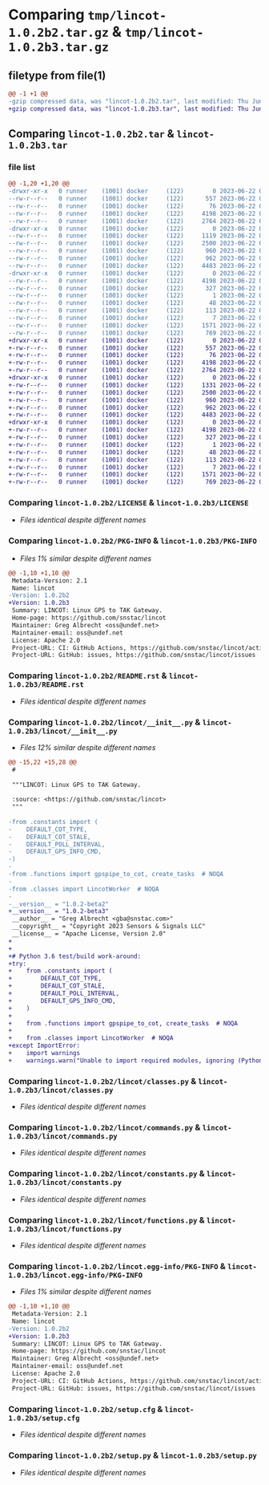 # Comparing `tmp/lincot-1.0.2b2.tar.gz` & `tmp/lincot-1.0.2b3.tar.gz`

## filetype from file(1)

```diff
@@ -1 +1 @@
-gzip compressed data, was "lincot-1.0.2b2.tar", last modified: Thu Jun 22 05:12:42 2023, max compression
+gzip compressed data, was "lincot-1.0.2b3.tar", last modified: Thu Jun 22 05:23:06 2023, max compression
```

## Comparing `lincot-1.0.2b2.tar` & `lincot-1.0.2b3.tar`

### file list

```diff
@@ -1,20 +1,20 @@
-drwxr-xr-x   0 runner    (1001) docker     (122)        0 2023-06-22 05:12:42.333452 lincot-1.0.2b2/
--rw-r--r--   0 runner    (1001) docker     (122)      557 2023-06-22 05:12:26.000000 lincot-1.0.2b2/LICENSE
--rw-r--r--   0 runner    (1001) docker     (122)       76 2023-06-22 05:12:26.000000 lincot-1.0.2b2/MANIFEST.in
--rw-r--r--   0 runner    (1001) docker     (122)     4198 2023-06-22 05:12:42.333452 lincot-1.0.2b2/PKG-INFO
--rw-r--r--   0 runner    (1001) docker     (122)     2764 2023-06-22 05:12:26.000000 lincot-1.0.2b2/README.rst
-drwxr-xr-x   0 runner    (1001) docker     (122)        0 2023-06-22 05:12:42.333452 lincot-1.0.2b2/lincot/
--rw-r--r--   0 runner    (1001) docker     (122)     1119 2023-06-22 05:12:26.000000 lincot-1.0.2b2/lincot/__init__.py
--rw-r--r--   0 runner    (1001) docker     (122)     2500 2023-06-22 05:12:26.000000 lincot-1.0.2b2/lincot/classes.py
--rw-r--r--   0 runner    (1001) docker     (122)      960 2023-06-22 05:12:26.000000 lincot-1.0.2b2/lincot/commands.py
--rw-r--r--   0 runner    (1001) docker     (122)      962 2023-06-22 05:12:26.000000 lincot-1.0.2b2/lincot/constants.py
--rw-r--r--   0 runner    (1001) docker     (122)     4483 2023-06-22 05:12:26.000000 lincot-1.0.2b2/lincot/functions.py
-drwxr-xr-x   0 runner    (1001) docker     (122)        0 2023-06-22 05:12:42.333452 lincot-1.0.2b2/lincot.egg-info/
--rw-r--r--   0 runner    (1001) docker     (122)     4198 2023-06-22 05:12:42.000000 lincot-1.0.2b2/lincot.egg-info/PKG-INFO
--rw-r--r--   0 runner    (1001) docker     (122)      327 2023-06-22 05:12:42.000000 lincot-1.0.2b2/lincot.egg-info/SOURCES.txt
--rw-r--r--   0 runner    (1001) docker     (122)        1 2023-06-22 05:12:42.000000 lincot-1.0.2b2/lincot.egg-info/dependency_links.txt
--rw-r--r--   0 runner    (1001) docker     (122)       48 2023-06-22 05:12:42.000000 lincot-1.0.2b2/lincot.egg-info/entry_points.txt
--rw-r--r--   0 runner    (1001) docker     (122)      113 2023-06-22 05:12:42.000000 lincot-1.0.2b2/lincot.egg-info/requires.txt
--rw-r--r--   0 runner    (1001) docker     (122)        7 2023-06-22 05:12:42.000000 lincot-1.0.2b2/lincot.egg-info/top_level.txt
--rw-r--r--   0 runner    (1001) docker     (122)     1571 2023-06-22 05:12:42.333452 lincot-1.0.2b2/setup.cfg
--rw-r--r--   0 runner    (1001) docker     (122)      769 2023-06-22 05:12:26.000000 lincot-1.0.2b2/setup.py
+drwxr-xr-x   0 runner    (1001) docker     (122)        0 2023-06-22 05:23:06.432346 lincot-1.0.2b3/
+-rw-r--r--   0 runner    (1001) docker     (122)      557 2023-06-22 05:22:55.000000 lincot-1.0.2b3/LICENSE
+-rw-r--r--   0 runner    (1001) docker     (122)       76 2023-06-22 05:22:55.000000 lincot-1.0.2b3/MANIFEST.in
+-rw-r--r--   0 runner    (1001) docker     (122)     4198 2023-06-22 05:23:06.432346 lincot-1.0.2b3/PKG-INFO
+-rw-r--r--   0 runner    (1001) docker     (122)     2764 2023-06-22 05:22:55.000000 lincot-1.0.2b3/README.rst
+drwxr-xr-x   0 runner    (1001) docker     (122)        0 2023-06-22 05:23:06.432346 lincot-1.0.2b3/lincot/
+-rw-r--r--   0 runner    (1001) docker     (122)     1331 2023-06-22 05:22:55.000000 lincot-1.0.2b3/lincot/__init__.py
+-rw-r--r--   0 runner    (1001) docker     (122)     2500 2023-06-22 05:22:55.000000 lincot-1.0.2b3/lincot/classes.py
+-rw-r--r--   0 runner    (1001) docker     (122)      960 2023-06-22 05:22:55.000000 lincot-1.0.2b3/lincot/commands.py
+-rw-r--r--   0 runner    (1001) docker     (122)      962 2023-06-22 05:22:55.000000 lincot-1.0.2b3/lincot/constants.py
+-rw-r--r--   0 runner    (1001) docker     (122)     4483 2023-06-22 05:22:55.000000 lincot-1.0.2b3/lincot/functions.py
+drwxr-xr-x   0 runner    (1001) docker     (122)        0 2023-06-22 05:23:06.432346 lincot-1.0.2b3/lincot.egg-info/
+-rw-r--r--   0 runner    (1001) docker     (122)     4198 2023-06-22 05:23:06.000000 lincot-1.0.2b3/lincot.egg-info/PKG-INFO
+-rw-r--r--   0 runner    (1001) docker     (122)      327 2023-06-22 05:23:06.000000 lincot-1.0.2b3/lincot.egg-info/SOURCES.txt
+-rw-r--r--   0 runner    (1001) docker     (122)        1 2023-06-22 05:23:06.000000 lincot-1.0.2b3/lincot.egg-info/dependency_links.txt
+-rw-r--r--   0 runner    (1001) docker     (122)       48 2023-06-22 05:23:06.000000 lincot-1.0.2b3/lincot.egg-info/entry_points.txt
+-rw-r--r--   0 runner    (1001) docker     (122)      113 2023-06-22 05:23:06.000000 lincot-1.0.2b3/lincot.egg-info/requires.txt
+-rw-r--r--   0 runner    (1001) docker     (122)        7 2023-06-22 05:23:06.000000 lincot-1.0.2b3/lincot.egg-info/top_level.txt
+-rw-r--r--   0 runner    (1001) docker     (122)     1571 2023-06-22 05:23:06.432346 lincot-1.0.2b3/setup.cfg
+-rw-r--r--   0 runner    (1001) docker     (122)      769 2023-06-22 05:22:55.000000 lincot-1.0.2b3/setup.py
```

### Comparing `lincot-1.0.2b2/LICENSE` & `lincot-1.0.2b3/LICENSE`

 * *Files identical despite different names*

### Comparing `lincot-1.0.2b2/PKG-INFO` & `lincot-1.0.2b3/PKG-INFO`

 * *Files 1% similar despite different names*

```diff
@@ -1,10 +1,10 @@
 Metadata-Version: 2.1
 Name: lincot
-Version: 1.0.2b2
+Version: 1.0.2b3
 Summary: LINCOT: Linux GPS to TAK Gateway.
 Home-page: https://github.com/snstac/lincot
 Maintainer: Greg Albrecht <oss@undef.net>
 Maintainer-email: oss@undef.net
 License: Apache 2.0
 Project-URL: CI: GitHub Actions, https://github.com/snstac/lincot/actions
 Project-URL: GitHub: issues, https://github.com/snstac/lincot/issues
```

### Comparing `lincot-1.0.2b2/README.rst` & `lincot-1.0.2b3/README.rst`

 * *Files identical despite different names*

### Comparing `lincot-1.0.2b2/lincot/__init__.py` & `lincot-1.0.2b3/lincot/__init__.py`

 * *Files 12% similar despite different names*

```diff
@@ -15,22 +15,28 @@
 #
 
 """LINCOT: Linux GPS to TAK Gateway.
 
 :source: <https://github.com/snstac/lincot>
 """
 
-from .constants import (
-    DEFAULT_COT_TYPE,
-    DEFAULT_COT_STALE,
-    DEFAULT_POLL_INTERVAL,
-    DEFAULT_GPS_INFO_CMD,
-)
-
-from .functions import gpspipe_to_cot, create_tasks  # NOQA
-
-from .classes import LincotWorker  # NOQA
-
-__version__ = "1.0.2-beta2"
+__version__ = "1.0.2-beta3"
 __author__ = "Greg Albrecht <gba@snstac.com>"
 __copyright__ = "Copyright 2023 Sensors & Signals LLC"
 __license__ = "Apache License, Version 2.0"
+
+
+# Python 3.6 test/build work-around:
+try:
+    from .constants import (
+        DEFAULT_COT_TYPE,
+        DEFAULT_COT_STALE,
+        DEFAULT_POLL_INTERVAL,
+        DEFAULT_GPS_INFO_CMD,
+    )
+
+    from .functions import gpspipe_to_cot, create_tasks  # NOQA
+
+    from .classes import LincotWorker  # NOQA
+except ImportError:
+    import warnings
+    warnings.warn("Unable to import required modules, ignoring (Python 3.6 build work-around).")
```

### Comparing `lincot-1.0.2b2/lincot/classes.py` & `lincot-1.0.2b3/lincot/classes.py`

 * *Files identical despite different names*

### Comparing `lincot-1.0.2b2/lincot/commands.py` & `lincot-1.0.2b3/lincot/commands.py`

 * *Files identical despite different names*

### Comparing `lincot-1.0.2b2/lincot/constants.py` & `lincot-1.0.2b3/lincot/constants.py`

 * *Files identical despite different names*

### Comparing `lincot-1.0.2b2/lincot/functions.py` & `lincot-1.0.2b3/lincot/functions.py`

 * *Files identical despite different names*

### Comparing `lincot-1.0.2b2/lincot.egg-info/PKG-INFO` & `lincot-1.0.2b3/lincot.egg-info/PKG-INFO`

 * *Files 1% similar despite different names*

```diff
@@ -1,10 +1,10 @@
 Metadata-Version: 2.1
 Name: lincot
-Version: 1.0.2b2
+Version: 1.0.2b3
 Summary: LINCOT: Linux GPS to TAK Gateway.
 Home-page: https://github.com/snstac/lincot
 Maintainer: Greg Albrecht <oss@undef.net>
 Maintainer-email: oss@undef.net
 License: Apache 2.0
 Project-URL: CI: GitHub Actions, https://github.com/snstac/lincot/actions
 Project-URL: GitHub: issues, https://github.com/snstac/lincot/issues
```

### Comparing `lincot-1.0.2b2/setup.cfg` & `lincot-1.0.2b3/setup.cfg`

 * *Files identical despite different names*

### Comparing `lincot-1.0.2b2/setup.py` & `lincot-1.0.2b3/setup.py`

 * *Files identical despite different names*


